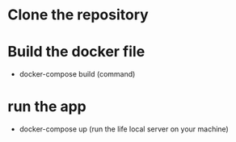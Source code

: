 # Clone the repository

# Build the docker file
 - docker-compose build (command)

# run the app
  - docker-compose up (run the life local server on your machine)
